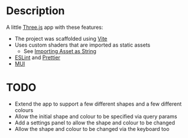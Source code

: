 # Description

A little [Three.js](https://threejs.org/) app with these features:

* The project was scaffolded using [Vite](https://vitejs.dev/)
* Uses custom shaders that are imported as static assets
  * See [Importing Asset as String](https://vitejs.dev/guide/assets#importing-asset-as-string)
* [ESLint](https://eslint.org/) and [Prettier](https://prettier.io/)
* [MUI](https://mui.com/)

# TODO

* Extend the app to support a few different shapes and a few different colours
* Allow the initial shape and colour to be specified via query params
* Add a settings panel to allow the shape and colour to be changed
* Allow the shape and colour to be changed via the keyboard too
